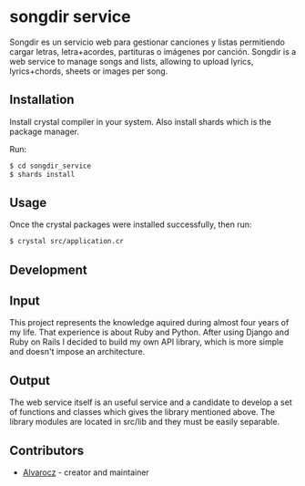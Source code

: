 # songdir service
Songdir es un servicio web para gestionar canciones y listas permitiendo cargar letras, letra+acordes, partituras o imágenes por canción.
Songdir is a web service to manage songs and lists, allowing to upload lyrics, lyrics+chords, sheets or images per song.

## Installation

Install crystal compiler in your system. Also install shards which is the package manager.

Run:
```bash
$ cd songdir_service
$ shards install
```

## Usage

Once the crystal packages were installed successfully, then run:

```bash
$ crystal src/application.cr
```

## Development

## Input
This project represents the knowledge aquired during almost four years of my life. That experience is about Ruby and Python.
After using Django and Ruby on Rails I decided to build my own API library, which is more simple and doesn't impose an architecture.

## Output
The web service itself is an useful service and a candidate to develop a set of functions and classes which gives the library mentioned above.
The library modules are located in src/lib and they must be easily separable.

## Contributors

- [Alvarocz](https://github.com/your-github-user) - creator and maintainer

